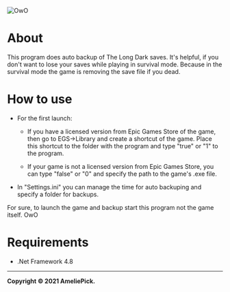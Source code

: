 ![OwO](https://ameliepick.ml/assets/img/projects/TLD/wall.jpg)

# About
This program does auto backup of The Long Dark saves. It's helpful, if
you don't want to lose your saves while playing in survival mode. Because in the survival
mode the game is removing the save file if you dead.

# How to use
+ For the first launch:
    + If you have a licensed version from Epic Games Store of the game, then go to
    EGS->Library and create a shortcut of the game. Place this shortcut to the folder
    with the program and type "true" or "1" to the program.

    + If your game is not a licensed version from Epic Games Store, you can  type
    "false" or "0" and specify the path to the game's .exe file.

+ In "Settings.ini" you can manage the time for auto backuping and specify a folder for backups.

For sure, to launch the game and backup start this program not the game itself. OwO

# Requirements
+ .Net Framework 4.8

***


**Copyright © 2021 AmeliePick.**
